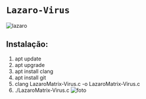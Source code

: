 # ``Lazaro-Virus``
![lazaro](link)
## Instalação:
1. apt update
2. apt upgrade
3. apt install clang
4. apt install git
5. clang LazaroMatrix-Virus.c -o LazaroMatrix-Virus.c 
6. ./LazaroMatrix-Virus.c 
![foto](https://github.com/ZeusXaloc-Dev/LazaroMatrix-Virus/blob/main/virus-pc_dev.jpg)
